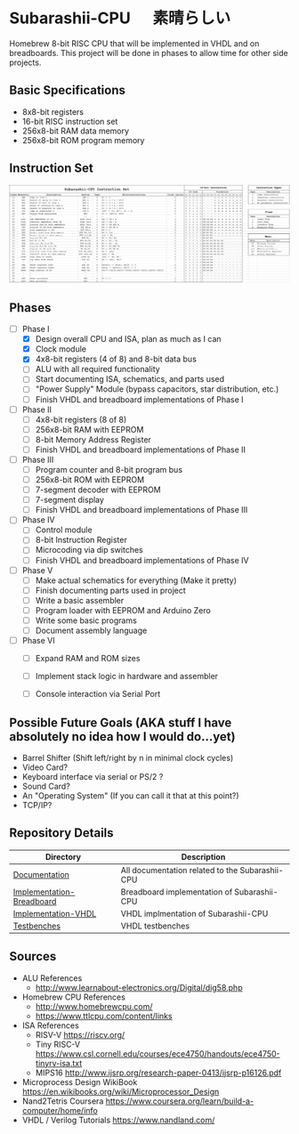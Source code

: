 # Subarashii-CPU  &nbsp;&nbsp;&nbsp;&nbsp; 素晴らしい


Homebrew 8-bit RISC CPU that will be implemented in VHDL and on breadboards. 
This project will be done in phases to allow time for other side projects.


## Basic Specifications
* 8x8-bit registers
* 16-bit RISC instruction set
* 256x8-bit RAM data memory
* 256x8-bit ROM program memory


## Instruction Set
[![Instruction-Set](https://github.com/barrettotte/Subarashii-CPU/blob/master/Documentation/ISA.PNG)](https://raw.githubusercontent.com/barrettotte/Subarashii-CPU/master/Documentation/ISA.PNG)


## Phases
- [ ] Phase I
  - [x] Design overall CPU and ISA, plan as much as I can
  - [x] Clock module
  - [x] 4x8-bit registers (4 of 8) and 8-bit data bus
  - [ ] ALU with all required functionality
  - [ ] Start documenting ISA, schematics, and parts used
  - [ ] "Power Supply" Module (bypass capacitors, star distribution, etc.)
  - [ ] Finish VHDL and breadboard implementations of Phase I
- [ ] Phase II
  - [ ] 4x8-bit registers (8 of 8)
  - [ ] 256x8-bit RAM with EEPROM
  - [ ] 8-bit Memory Address Register
  - [ ] Finish VHDL and breadboard implementations of Phase II
- [ ] Phase III
  - [ ] Program counter and 8-bit program bus
  - [ ] 256x8-bit ROM with EEPROM
  - [ ] 7-segment decoder with EEPROM
  - [ ] 7-segment display
  - [ ] Finish VHDL and breadboard implementations of Phase III
- [ ] Phase IV
  - [ ] Control module
  - [ ] 8-bit Instruction Register
  - [ ] Microcoding via dip switches
  - [ ] Finish VHDL and breadboard implementations of Phase IV
- [ ] Phase V
  - [ ] Make actual schematics for everything (Make it pretty)
  - [ ] Finish documenting parts used in project
  - [ ] Write a basic assembler
  - [ ] Program loader with EEPROM and Arduino Zero
  - [ ] Write some basic programs
  - [ ] Document assembly language
- [ ] Phase VI
  - [ ] Expand RAM and ROM sizes
  - [ ] Implement stack logic in hardware and assembler
  - [ ] Console interaction via Serial Port


## Possible Future Goals (AKA stuff I have absolutely no idea how I would do...yet)
* Barrel Shifter (Shift left/right by n in minimal clock cycles)
* Video Card?
* Keyboard interface via serial or PS/2 ?
* Sound Card?
* An "Operating System" (If you can call it that at this point?)
* TCP/IP?


## Repository Details
| Directory            | Description                                               |
| -------------------- | --------------------------------------------------------- |
| [Documentation](https://github.com/barrettotte/Subarashii-CPU/tree/master/Documentation) | All documentation related to the Subarashii-CPU |
| [Implementation-Breadboard](https://github.com/barrettotte/Subarashii-CPU/tree/master/Implmentation-Breadboard) | Breadboard implementation of Subarashii-CPU | 
| [Implementation-VHDL](https://github.com/barrettotte/Subarashii-CPU/tree/master/Implementation-VHDL) | VHDL implmentation of Subarashii-CPU |
| [Testbenches](https://github.com/barrettotte/Subarashii-CPU/tree/master/Testbenches) | VHDL testbenches |


## Sources
* ALU References
  * http://www.learnabout-electronics.org/Digital/dig58.php
* Homebrew CPU References
  * http://www.homebrewcpu.com/
  * https://www.ttlcpu.com/content/links
* ISA References
  * RISV-V https://riscv.org/
  * Tiny RISC-V https://www.csl.cornell.edu/courses/ece4750/handouts/ece4750-tinyrv-isa.txt
  * MIPS16 http://www.ijsrp.org/research-paper-0413/ijsrp-p16126.pdf
* Microprocess Design WikiBook https://en.wikibooks.org/wiki/Microprocessor_Design
* Nand2Tetris Coursera https://www.coursera.org/learn/build-a-computer/home/info
* VHDL / Verilog Tutorials https://www.nandland.com/
